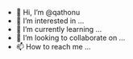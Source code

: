 - 👋 Hi, I’m @qathonu
- 👀 I’m interested in ...
- 🌱 I’m currently learning ...
- 💞️ I’m looking to collaborate on ...
- 📫 How to reach me ...

<!---
qathonu/qathonu is a ✨ special ✨ repository because its `README.md` (this file) appears on your GitHub profile.
You can click the Preview link to take a look at your changes.
--->
